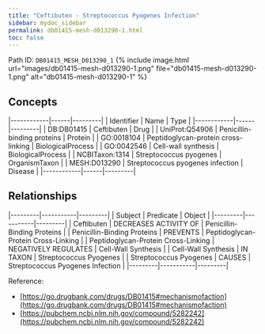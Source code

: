 ```yaml
---
title: "Ceftibuten - Streptococcus Pyogenes Infection"
sidebar: mydoc_sidebar
permalink: db01415-mesh-d013290-1.html
toc: false 
---
```



Path ID: `DB01415_MESH_D013290_1`
{% include image.html url="images/db01415-mesh-d013290-1.png" file="db01415-mesh-d013290-1.png" alt="db01415-mesh-d013290-1" %}

## Concepts

|------------|------|---------|
| Identifier | Name | Type    |
|------------|------|---------|
| DB:DB01415 | Ceftibuten | Drug |
| UniProt:Q54906 | Penicillin-binding proteins | Protein |
| GO:0018104 | Peptidoglycan-protein cross-linking | BiologicalProcess |
| GO:0042546 | Cell-wall synthesis | BiologicalProcess |
| NCBITaxon:1314 | Streptococcus pyogenes | OrganismTaxon |
| MESH:D013290 | Streptococcus pyogenes infection | Disease |
|------------|------|---------|

## Relationships

|---------|-----------|---------|
| Subject | Predicate | Object  |
|---------|-----------|---------|
| Ceftibuten | DECREASES ACTIVITY OF | Penicillin-Binding Proteins |
| Penicillin-Binding Proteins | PREVENTS | Peptidoglycan-Protein Cross-Linking |
| Peptidoglycan-Protein Cross-Linking | NEGATIVELY REGULATES | Cell-Wall Synthesis |
| Cell-Wall Synthesis | IN TAXON | Streptococcus Pyogenes |
| Streptococcus Pyogenes | CAUSES | Streptococcus Pyogenes Infection |
|---------|-----------|---------|

Reference: 
  - [https://go.drugbank.com/drugs/DB01415#mechanismofaction](https://go.drugbank.com/drugs/DB01415#mechanismofaction)
  - [https://pubchem.ncbi.nlm.nih.gov/compound/5282242](https://pubchem.ncbi.nlm.nih.gov/compound/5282242)
